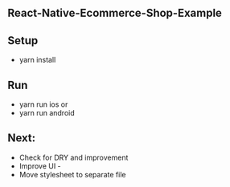 ## React-Native-Ecommerce-Shop-Example


## Setup
 - yarn install

## Run
 - yarn run ios
    or
 - yarn run android

## Next:
- Check for DRY and improvement
- Improve UI - 
- Move stylesheet to separate file
